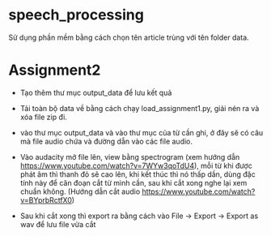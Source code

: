 # speech_processing

Sử dụng phần mềm bằng cách chọn tên article trùng với tên folder data. 

# Assignment2 
* Tạo thêm thư mục output_data để lưu kết quả
* Tải toàn bộ data về bằng cách chạy load_assignment1.py, giải nén ra và xóa file zip đi.

* vào thư mục output_data và vào thư mục của từ cần ghi, ở đây sẽ có câu mà file audio chứa và đường dẫn vào các file audio.
* Vào audacity mở file lên, view bằng spectrogram (xem hướng dẫn https://www.youtube.com/watch?v=7WYw3qoTdU4), mỗi từ khi được phát âm thì thanh đỏ sẽ cao lên, khi kết thúc thì nó thấp dần, dùng đặc tính này để căn đoạn cắt từ mình cần, sau khi cắt xong nghe lại xem chuẩn không. (Hướng dẫn cắt audio https://www.youtube.com/watch?v=BYprbRctfX0)

* Sau khi cắt xong thì export ra bằng cách vào File -> Export -> Export as wav để lưu file vừa cắt
